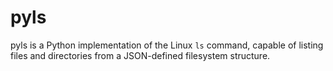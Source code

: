 # pyls
pyls is a Python implementation of the Linux `ls` command, capable of listing files and directories from a JSON-defined filesystem structure.
